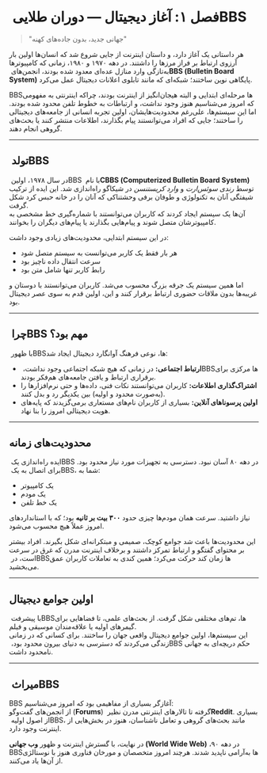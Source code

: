 # فصل ۱: آغاز دیجیتال — دوران طلایی ‏BBS

> "جهانی جدید، بدون جاده‌های کهنه"

هر داستانی یک آغاز دارد، و داستان اینترنت از جایی شروع شد که انسان‌ها اولین بار آرزوی ارتباط بر فراز مرزها را داشتند. در دهه ۱۹۷۰ و ۱۹۸۰، زمانی که کامپیوترها به‌تازگی وارد منازل عده‌ای معدود شده بودند، انجمن‌های **‏BBS (‏Bulletin ‏Board ‏System)** پایگاهی نوین ساختند؛ شبکه‌ای که مانند تابلوی اعلانات دیجیتال عمل می‌کرد.

‏BBS‌ها مرحله‌ای ابتدایی و البته هیجان‌انگیز از اینترنت بودند، چراکه اینترنتی به مفهومی که امروز می‌شناسیم هنوز وجود نداشت، و ارتباطات به خطوط تلفن محدود شده بودند. اما این سیستم‌ها، علی‌رغم محدودیت‌هایشان، اولین تجربه انسانی از جامعه‌های دیجیتالی را ساختند؛ جایی که افراد می‌توانستند پیام بگذارند، اطلاعات منتشر کنند یا بحث‌های گروهی انجام دهند.

---

## تولد ‏BBS

در سال ۱۹۷۸، اولین ‏BBS با نام **‏CBBS (‏Computerized ‏Bulletin ‏Board ‏System)** توسط *رندی سوئس‌ارت* و *وارد کریستنسن* در شیکاگو راه‌اندازی شد. این ایده از ترکیب شیفتگی آنان به تکنولوژی و طوفان برفی وحشتناکی که آنان را در خانه حبس کرد شکل گرفت.  
آن‌ها یک سیستم ایجاد کردند که کاربران می‌توانستند با شماره‌گیری خط مشخصی به کامپیوترشان متصل شوند و پیام‌هایی بگذارند یا پیام‌های دیگران را بخوانند.

در این سیستم ابتدایی، محدودیت‌های زیادی وجود داشت:  
- هر بار فقط یک کاربر می‌توانست به سیستم متصل شود  
- سرعت انتقال داده ناچیز بود  
- رابط کاربر تنها شامل متن بود  

اما همین سیستم یک جرقه بزرگ محسوب می‌شد. کاربران می‌توانستند با دوستان و غریبه‌ها بدون ملاقات حضوری ارتباط برقرار کنند و این، اولین قدم به سوی عصر دیجیتال بود.

---

## چرا ‏BBS مهم بود؟

با ظهور ‏BBS‌ها، نوعی فرهنگ آوانگارد دیجیتال ایجاد شد:

- **ارتباط اجتماعی:** در زمانی که هیچ شبکه اجتماعی وجود نداشت، ‏BBS‌ها مرکزی برای برقراری ارتباط و یافتن جامعه‌های هم‌فکر بودند.  
- **اشتراک‌گذاری اطلاعات:** کاربران می‌توانستند نکات فنی، داده‌ها و حتی نرم‌افزارها را (به‌صورت محدود و اولیه) بین یکدیگر رد و بدل کنند.  
- **اولین پرسوناهای آنلاین:** بسیاری از کاربران نام‌های مستعاری برمی‌گزیدند که پایه‌های هویت دیجیتالی امروز را بنا نهاد.

---

## محدودیت‌های زمانه

ایده راه‌اندازی یک ‏BBS در دهه ۸۰ آسان نبود. دسترسی به تجهیزات مورد نیاز محدود بود. برای اتصال به یک ‏BBS، شما به:
- یک کامپیوتر  
- یک مودم  
- یک خط تلفن  

نیاز داشتید. سرعت همان مودم‌ها چیزی حدود **۳۰۰ بیت بر ثانیه** بود؛ که با استانداردهای امروز عملاً هیچ محسوب می‌شود.

این محدودیت‌ها باعث شد جوامع کوچک، صمیمی و مبتکرانه‌ای شکل بگیرند. افراد بیشتر بر محتوای گفتگو و ارتباط تمرکز داشتند و برخلاف اینترنت مدرن که غرق در سرعت است، در ‏BBS‌ها زمان کند حرکت می‌کرد؛ همین کندی به تعاملات کاربران عمق می‌بخشید.

---

## اولین جوامع دیجیتال

با پیشرفت ‏BBS‌ها، تم‌های مختلفی شکل گرفت. از بحث‌های علمی، تا فضاهایی برای گیمرهای اولیه یا علاقه‌مندان موسیقی و فیلم.  
این سیستم‌ها، اولین جوامع دیجیتال واقعی جهان را ساختند. برای کسانی که در زمانی زندگی می‌کردند که دسترسی به دنیای بیرون محدود بود، ‏BBS حکم دریچه‌ای به جهانی نامحدود داشت.

---

## میراث ‏BBS

‏BBS آغازگر بسیاری از مفاهیمی بود که امروز می‌شناسیم:  
از انجمن‌های گفت‌وگو (**‏Forums**) گرفته تا تالارهای اینترنتی مدرن نظیر **‏Reddit**. بسیاری از اصول اولیه ‏BBS، مانند بحث‌های گروهی و تعامل ناشناسان، هنوز در بخش‌هایی از اینترنت وجود دارد.

در نهایت، با گسترش اینترنت و ظهور **وب جهانی (‏World ‏Wide ‏Web)** در دهه ۹۰، ‏BBS‌ها به‌آرامی ناپدید شدند. هرچند امروز متخصصان و مورخان فناوری هنوز با نوستالژی از آن‌ها یاد می‌کنند.
